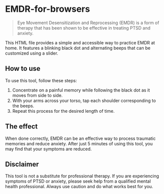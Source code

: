 EMDR-for-browsers
=================

> Eye Movement Desensitization and Reprocessing (EMDR) is a form of therapy that has been shown to be effective in treating PTSD and anxiety.

This HTML file provides a simple and accessible way to practice EMDR at home. It features a blinking black dot and alternating beeps that can be customized using a slider.

**How to use**
--------------

To use this tool, follow these steps:

1.  Concentrate on a painful memory while following the black dot as it moves from side to side.
2.  With your arms across your torso, tap each shoulder corresponding to the beeps.
3.  Repeat this process for the desired length of time.

**The effect**
--------------

When done correctly, EMDR can be an effective way to process traumatic memories and reduce anxiety. After just 5 minutes of using this tool, you may find that your symptoms are reduced.

**Disclaimer**
--------------

This tool is not a substitute for professional therapy. If you are experiencing symptoms of PTSD or anxiety, please seek help from a qualified mental health professional. Always use caution and do what works best for you.
